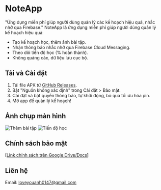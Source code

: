 # NoteApp
"Ứng dụng miễn phí giúp người dùng quản lý các kế hoạch hiệu quả, nhắc nhở qua Firebase."
NoteApp là ứng dụng miễn phí giúp người dùng quản lý kế hoạch hiệu quả:
- Tạo kế hoạch học, thêm ảnh bài tập.
- Nhận thông báo nhắc nhở qua Firebase Cloud Messaging.
- Theo dõi tiến độ học (% hoàn thành).
- Không quảng cáo, dữ liệu lưu cục bộ.

## Tải và Cài đặt
1. Tải file APK từ [GitHub Releases](https://github.com/vanzkiro/NoteApp/releases/download/v1.0.0/app-debug.apk).
2. Bật "Nguồn không xác định" trong Cài đặt > Bảo mật.
3. Cài đặt và bật quyền thông báo, tự khởi động, bỏ qua tối ưu hóa pin.
4. Mở app để quản lý kế hoạch!

## Ảnh chụp màn hình
![Thêm bài tập](screenshots/add_plan.png)
![Tiến độ học](screenshots/statistics.png)

## Chính sách bảo mật
[[Link chính sách trên Google Drive/Docs](https://docs.google.com/document/d/1q2Dgy50i9MpvQ8tRwzEh0HHbVEDnH9ZOWxBxxB1J3Cw/edit?tab=t.0)]

## Liên hệ
Email: loveyouanh0147@gmail.com
